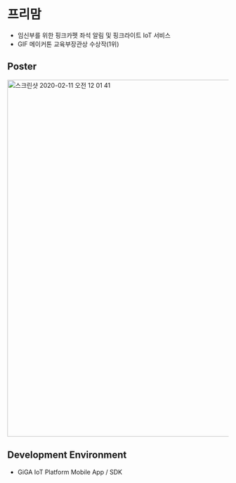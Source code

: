 # 프리맘
- 임신부를 위한 핑크카펫 좌석 알림 및 핑크라이트 IoT 서비스
- GIF 메이커톤 교육부장관상 수상작(1위)

## Poster
<img width="812" alt="스크린샷 2020-02-11 오전 12 01 41" src="https://user-images.githubusercontent.com/21326503/74161498-60a2a800-4c62-11ea-9ad5-a85dd0f0ded4.png">

## Development Environment
- GiGA IoT Platform Mobile App / SDK 

